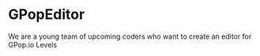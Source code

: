 # GPopEditor
We are a young team of upcoming coders who want to create an editor for GPop.io Levels




